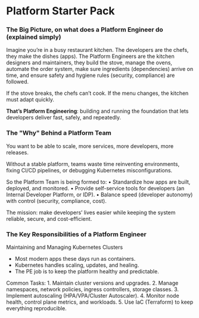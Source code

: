 # Platform Starter Pack

### The Big Picture, on what does a Platform Engineer do (explained simply)

Imagine you’re in a busy restaurant kitchen.
The developers are the chefs, they make the dishes (apps).
The Platform Engineers are the kitchen designers and maintainers, they build the stove, manage the ovens, automate the order system, make sure ingredients (dependencies) arrive on time, and ensure safety and hygiene rules (security, compliance) are followed.

If the stove breaks, the chefs can’t cook.
If the menu changes, the kitchen must adapt quickly.

**That’s Platform Engineering**: building and running the foundation that lets developers deliver fast, safely, and repeatedly.

### The "Why" Behind a Platform Team

You want to be able to scale, more services, more developers, more releases.

Without a stable platform, teams waste time reinventing environments, fixing CI/CD pipelines, or debugging Kubernetes misconfigurations.

So the Platform Team is being formed to:
	•	Standardize how apps are built, deployed, and monitored.
	•	Provide self-service tools for developers (an Internal Developer Platform, or IDP).
	•	Balance speed (developer autonomy) with control (security, compliance, cost).

The mission: make developers’ lives easier while keeping the system reliable, secure, and cost-efficient.

### The Key Responsibilities of a Platform Engineer

Maintaining and Managing Kubernetes Clusters
- Most modern apps these days run as containers.
- Kubernetes handles scaling, updates, and healing.
- The PE job is to keep the platform healthy and predictable.

Common Tasks:
	1.	Maintain cluster versions and upgrades.
	2.	Manage namespaces, network policies, ingress controllers, storage classes.
	3.	Implement autoscaling (HPA/VPA/Cluster Autoscaler).
	4.	Monitor node health, control plane metrics, and workloads.
	5.	Use IaC (Terraform) to keep everything reproducible.



  
